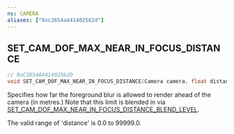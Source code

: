 ```yaml
---
ns: CAMERA
aliases: ["0xc3654a441402562d"]
---
```

## SET_CAM_DOF_MAX_NEAR_IN_FOCUS_DISTANCE

```c
// 0xC3654A441402562D
void SET_CAM_DOF_MAX_NEAR_IN_FOCUS_DISTANCE(Camera camera, float distance);
```

Specifies how far the foreground blur is allowed to render ahead of the camera (in metres.) Note that this limit is blended in via [SET_CAM_DOF_MAX_NEAR_IN_FOCUS_DISTANCE_BLEND_LEVEL](#_0x2C654B4943BDDF7C).

The valid range of 'distance' is 0.0 to 99999.0.


